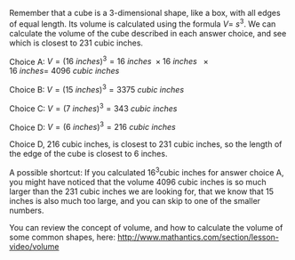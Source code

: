 Remember that a cube is a 3-dimensional shape, like a
box, with all edges of equal length. Its volume is calculated using the
formula $V = \ s^{3}$. We can calculate the volume of the cube described
in each answer choice, and see which is closest to 231 cubic inches.

Choice A:
$V = {(16\ inches)}^{3} = 16\ inches\  \times 16\ inches\ \  \times 16\ inches = \ 4096\ cubic\ inches$

Choice B: $V = {(15\ inches)}^{3} = 3375\ cubic\ inches$

Choice C: $V = {(7\ inches)}^{3} = 343\ cubic\ inches$

Choice D: $V = {(6\ inches)}^{3} = 216\ cubic\ inches$

Choice D, 216 cubic inches, is closest to 231 cubic inches, so the
length of the edge of the cube is closest to 6 inches.

A possible shortcut: If you calculated $16^{3}$cubic inches for answer
choice A, you might have noticed that the volume 4096 cubic inches is so
much larger than the 231 cubic inches we are looking for, that we know
that 15 inches is also much too large, and you can skip to one of the
smaller numbers.

You can review the concept of volume, and how to calculate the volume of
some common shapes, here:
<http://www.mathantics.com/section/lesson-video/volume>

